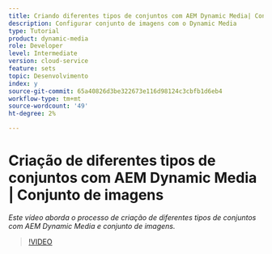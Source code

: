 ```yaml
---
title: Criando diferentes tipos de conjuntos com AEM Dynamic Media| Conjunto de imagens
description: Configurar conjunto de imagens com o Dynamic Media
type: Tutorial
product: dynamic-media
role: Developer
level: Intermediate
version: cloud-service
feature: sets
topic: Desenvolvimento
index: y
source-git-commit: 65a40826d3be322673e116d98124c3cbfb1d6eb4
workflow-type: tm+mt
source-wordcount: '49'
ht-degree: 2%

---
```


# Criação de diferentes tipos de conjuntos com AEM Dynamic Media | Conjunto de imagens

*Este vídeo aborda o processo de criação de diferentes tipos de conjuntos com AEM Dynamic Media e conjunto de imagens.*

>[!VIDEO](https://video.tv.adobe.com/v/335581?quality=9&learn=on)

